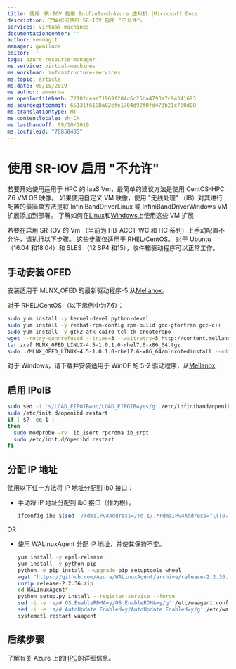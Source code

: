 ```yaml
---
title: 使用 SR-IOV 启用 InifinBand-Azure 虚拟机 |Microsoft Docs
description: 了解如何使用 SR-IOV 启用 "不允许"。
services: virtual-machines
documentationcenter: ''
author: vermagit
manager: gwallace
editor: ''
tags: azure-resource-manager
ms.service: virtual-machines
ms.workload: infrastructure-services
ms.topic: article
ms.date: 05/15/2019
ms.author: amverma
ms.openlocfilehash: 7218fceae71969f204c6c25ba4793a7c94341693
ms.sourcegitcommit: 65131f6188a02efe1704d92f0fd473b21c760d08
ms.translationtype: MT
ms.contentlocale: zh-CN
ms.lasthandoff: 09/10/2019
ms.locfileid: "70858485"
---
```

# <a name="enable-infiniband-with-sr-iov"></a>使用 SR-IOV 启用 "不允许"

若要开始使用适用于 HPC 的 IaaS Vm，最简单的建议方法是使用 CentOS-HPC 7.6 VM OS 映像。 如果使用自定义 VM 映像，使用 "无线处理" （IB）对其进行配置的最简单方法是将 InfiniBandDriverLinux 或 InfiniBandDriverWindows VM 扩展添加到部署。
了解如何在[Linux](https://docs.microsoft.com/azure/virtual-machines/linux/sizes-hpc#rdma-capable-instances)和[Windows](https://docs.microsoft.com/azure/virtual-machines/windows/sizes-hpc#rdma-capable-instances)上使用这些 VM 扩展

若要在启用 SR-IOV 的 Vm （当前为 HB-ACCT-WC 和 HC 系列）上手动配置不允许，请执行以下步骤。 这些步骤仅适用于 RHEL/CentOS。 对于 Ubuntu （16.04 和18.04）和 SLES （12 SP4 和15），收件箱驱动程序可以正常工作。

## <a name="manually-install-ofed"></a>手动安装 OFED

安装适用于 MLNX_OFED 的最新驱动程序-5 从[Mellanox](https://www.mellanox.com/page/products_dyn?product_family=26)。

对于 RHEL/CentOS （以下示例中为7.6）：

```bash
sudo yum install -y kernel-devel python-devel
sudo yum install -y redhat-rpm-config rpm-build gcc-gfortran gcc-c++
sudo yum install -y gtk2 atk cairo tcl tk createrepo
wget --retry-connrefused --tries=3 --waitretry=5 http://content.mellanox.com/ofed/MLNX_OFED-4.5-1.0.1.0/MLNX_OFED_LINUX-4.5-1.0.1.0-rhel7.6-x86_64.tgz
tar zxvf MLNX_OFED_LINUX-4.5-1.0.1.0-rhel7.6-x86_64.tgz
sudo ./MLNX_OFED_LINUX-4.5-1.0.1.0-rhel7.6-x86_64/mlnxofedinstall --add-kernel-support
```

对于 Windows，请下载并安装适用于 WinOF 的 5-2 驱动程序，从[Mellanox](https://www.mellanox.com/page/products_dyn?product_family=32&menu_section=34)

## <a name="enable-ipoib"></a>启用 IPoIB

```bash
sudo sed -i 's/LOAD_EIPOIB=no/LOAD_EIPOIB=yes/g' /etc/infiniband/openib.conf
sudo /etc/init.d/openibd restart
if [ $? -eq 1 ]
then
  sudo modprobe -rv  ib_isert rpcrdma ib_srpt
  sudo /etc/init.d/openibd restart
fi
```

## <a name="assign-an-ip-address"></a>分配 IP 地址

使用以下任一方法将 IP 地址分配到 ib0 接口：

- 手动将 IP 地址分配到 ib0 接口（作为根）。

    ```bash
    ifconfig ib0 $(sed '/rdmaIPv4Address=/!d;s/.*rdmaIPv4Address="\([0-9.]*\)".*/\1/' /var/lib/waagent/SharedConfig.xml)/16
    ```

OR

- 使用 WALinuxAgent 分配 IP 地址，并使其保持不变。

    ```bash
    yum install -y epel-release
    yum install -y python-pip
    python -m pip install --upgrade pip setuptools wheel
    wget "https://github.com/Azure/WALinuxAgent/archive/release-2.2.36.zip"
    unzip release-2.2.36.zip
    cd WALinuxAgent*
    python setup.py install --register-service --force
    sed -i -e 's/# OS.EnableRDMA=y/OS.EnableRDMA=y/g' /etc/waagent.conf
    sed -i -e 's/# AutoUpdate.Enabled=y/AutoUpdate.Enabled=y/g' /etc/waagent.conf
    systemctl restart waagent
    ```

## <a name="next-steps"></a>后续步骤

了解有关 Azure 上的[HPC](https://docs.microsoft.com/azure/architecture/topics/high-performance-computing/)的详细信息。
